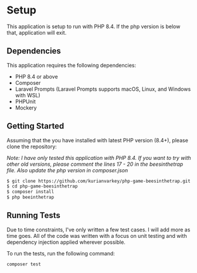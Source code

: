 # Setup
This application is setup to run with PHP 8.4. If the php version is below that, application will exit.


## Dependencies
This application requires the following dependencies:

- PHP 8.4 or above
- Composer
- Laravel Prompts (Laravel Prompts supports macOS, Linux, and Windows with WSL)
- PHPUnit
- Mockery

## Getting Started

Assuming that the you have installed with latest PHP version (8.4+), please clone the repository:

*Note: I have only tested this application with PHP 8.4. If you want to try with other old versions, please comment the lines 17 - 20 in the beesinthetrap file. Also update the php version in composer.json*

``` bash
$ git clone https://github.com/kurianvarkey/php-game-beesinthetrap.git php-game-beesinthetrap
$ cd php-game-beesinthetrap
$ composer install
$ php beeinthetrap
```

## Running Tests
Due to time constraints, I've only written a few test cases. I will add more as time goes. All of the code was written with a focus on unit testing and with dependency injection applied wherever possible.

To run the tests, run the following command:
``` bash
composer test
```